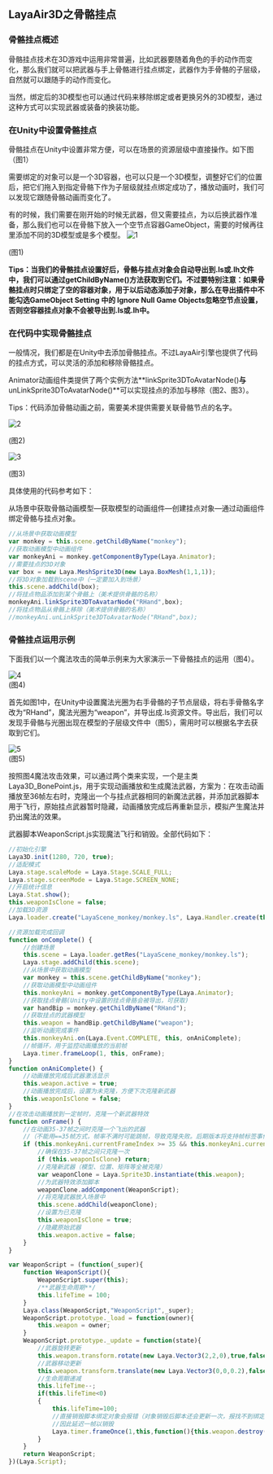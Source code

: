 ## LayaAir3D之骨骼挂点

### 骨骼挂点概述

骨骼挂点技术在3D游戏中运用非常普遍，比如武器要随着角色的手的动作而变化，那么我们就可以把武器与手上骨骼进行挂点绑定，武器作为手骨骼的子层级，自然就可以跟随手的动作而变化。

当然，绑定后的3D模型也可以通过代码来移除绑定或者更换另外的3D模型，通过这种方式可以实现武器或装备的换装功能。

### 在Unity中设置骨骼挂点

骨骼挂点在Unity中设置非常方便，可以在场景的资源层级中直接操作。如下图（图1）

需要绑定的对象可以是一个3D容器，也可以只是一个3D模型，调整好它们的位置后，把它们拖入到指定骨骼下作为子层级就挂点绑定成功了，播放动画时，我们可以发现它跟随骨骼动画而变化了。

有的时候，我们需要在刚开始的时候无武器，但又需要挂点，为以后换武器作准备，那么我们也可以在骨骼下放入一个空节点容器GameObject，需要的时候再往里添加不同的3D模型或是多个模型。
![1](E:\Awork\AGitWork\layaair-doc\Chinese\LayaAir_JS\3D\beginners\bonePoint\img\1.png)</br>

(图1)

**Tips：当我们的骨骼挂点设置好后，骨骼与挂点对象会自动导出到.ls或.lh文件中，我们可以通过getChildByName()方法获取到它们。不过要特别注意：如果骨骼挂点时只绑定了空的容器对象，用于以后动态添加子对象，那么在导出插件中不能勾选GameObject Setting 中的 Ignore Null Game Objects忽略空节点设置，否则空容器挂点对象不会被导出到.ls或.lh中。**

### 在代码中实现骨骼挂点

一般情况，我们都是在Unity中去添加骨骼挂点。不过LayaAir引擎也提供了代码的挂点方式，可以灵活的添加和移除骨骼挂点。

Animator动画组件类提供了两个实例方法**linkSprite3DToAvatarNode()**与**unLinkSprite3DToAvatarNode()**可以实现挂点的添加与移除（图2、图3）。

Tips：代码添加骨骼动画之前，需要美术提供需要关联骨骼节点的名字。

![2](E:\Awork\AGitWork\layaair-doc\Chinese\LayaAir_JS\3D\beginners\bonePoint\img\2.png)</br>

(图2)

![3](E:\Awork\AGitWork\layaair-doc\Chinese\LayaAir_JS\3D\beginners\bonePoint\img\3.png)</br>

(图3)

具体使用的代码参考如下：

从场景中获取骨骼动画模型—获取模型的动画组件—创建挂点对象—通过动画组件绑定骨骼与挂点对象。

```javascript
//从场景中获取动画模型
var monkey = this.scene.getChildByName("monkey");
//获取动画模型中动画组件
var monkeyAni = monkey.getComponentByType(Laya.Animator);
//需要挂点的3D对象
var box = new Laya.MeshSprite3D(new Laya.BoxMesh(1,1,1));
//将3D对象加载到scene中（一定要加入到场景）
this.scene.addChild(box);
//将挂点物品添加到某个骨骼上（美术提供骨骼的名称）
monkeyAni.linkSprite3DToAvatarNode("RHand",box);
//将挂点物品从骨骼上移除（美术提供骨骼的名称）
//monkeyAni.unLinkSprite3DToAvatarNode("RHand",box);
```

### 骨骼挂点运用示例

下面我们以一个魔法攻击的简单示例来为大家演示一下骨骼挂点的运用（图4）。

![4](E:\Awork\AGitWork\layaair-doc\Chinese\LayaAir_JS\3D\beginners\bonePoint\img\4.gif)</br>
(图4)

首先如图1中，在Unity中设置魔法光圈为右手骨骼的子节点层级，将右手骨骼名字改为“RHand”，魔法光圈为“weapon”，并导出成.ls资源文件。导出后，我们可以发现手骨骼与光圈出现在模型的子层级文件中（图5），需用时可以根据名字去获取到它们。

![5](E:\Awork\AGitWork\layaair-doc\Chinese\LayaAir_JS\3D\beginners\bonePoint\img\5.png)</br>
(图5)

按照图4魔法攻击效果，可以通过两个类来实现，一个是主类Laya3D_BonePoint.js，用于实现动画播放和生成魔法武器，方案为：在攻击动画播放至36帧左右时，克隆出一个与挂点武器相同的新魔法武器，并添加武器脚本用于飞行，原始挂点武器暂时隐藏，动画播放完成后再重新显示，模拟产生魔法并扔出魔法的效果。

武器脚本WeaponScript.js实现魔法飞行和销毁。全部代码如下：

```javascript
//初始化引擎
Laya3D.init(1280, 720, true);
//适配模式
Laya.stage.scaleMode = Laya.Stage.SCALE_FULL;
Laya.stage.screenMode = Laya.Stage.SCREEN_NONE;
//开启统计信息
Laya.Stat.show();
this.weaponIsClone = false;
//加载3D资源
Laya.loader.create("LayaScene_monkey/monkey.ls", Laya.Handler.create(this, onComplete));

//资源加载完成回调
function onComplete() {
    //创建场景
    this.scene = Laya.loader.getRes("LayaScene_monkey/monkey.ls");
    Laya.stage.addChild(this.scene);
    //从场景中获取动画模型
    var monkey = this.scene.getChildByName("monkey");
    //获取动画模型中动画组件
    this.monkeyAni = monkey.getComponentByType(Laya.Animator);
    //获取挂点骨骼(Unity中设置的挂点骨胳会被导出，可获取)
    var handBip = monkey.getChildByName("RHand");
    //获取挂点的武器模型
    this.weapon = handBip.getChildByName("weapon");
    //监听动画完成事件
    this.monkeyAni.on(Laya.Event.COMPLETE, this, onAniComplete);
    //帧循环，用于监控动画播放的当前帧
    Laya.timer.frameLoop(1, this, onFrame);
}
function onAniComplete() {
    //动画播放完成后武器激活显示
    this.weapon.active = true;
    //动画播放完成后，设置为未克隆，方便下次克隆新武器
    this.weaponIsClone = false;
}
//在攻击动画播放到一定帧时，克隆一个新武器特效
function onFrame() {
    //在动画35-37帧之间时克隆一个飞出的武器
    //（不能用==35帧方式，帧率不满时可能跳帧，导致克隆失败。后期版本将支持帧标签事件，可解决此问题）
    if (this.monkeyAni.currentFrameIndex >= 35 && this.monkeyAni.currentFrameIndex <= 37) {
        //确保在35-37帧之间只克隆一次
        if (this.weaponIsClone) return;
        //克隆新武器（模型、位置、矩阵等全被克隆）
        var weaponClone = Laya.Sprite3D.instantiate(this.weapon);
        //为武器特效添加脚本
        weaponClone.addComponent(WeaponScript);
        //将克隆武器放入场景中
        this.scene.addChild(weaponClone);
        //设置为已克隆
        this.weaponIsClone = true;
        //隐藏原始武器
        this.weapon.active = false;
    }
}      
```



```javascript
var WeaponScript = (function(_super){
    function WeaponScript(){
        WeaponScript.super(this);
        /**武器生命周期**/
        this.lifeTime = 100;
    }
    Laya.class(WeaponScript,"WeaponScript",_super);
    WeaponScript.prototype._load = function(owner){
        this.weapon = owner;
    }
    WeaponScript.prototype._update = function(state){
        //武器旋转更新
        this.weapon.transform.rotate(new Laya.Vector3(2,2,0),true,false);
        //武器移动更新
        this.weapon.transform.translate(new Laya.Vector3(0,0,0.2),false);
        //生命周期递减
        this.lifeTime--;
        if(this.lifeTime<0)
        {
            this.lifeTime=100;
            //直接销毁脚本绑定对象会报错（对象销毁后脚本还会更新一次，报找不到绑定对象错误），
            //因此延迟一帧以销毁
            Laya.timer.frameOnce(1,this,function(){this.weapon.destroy();});
        }
    }
    return WeaponScript;
})(Laya.Script);
```